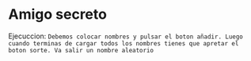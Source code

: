 <h1>Amigo secreto </h1>

Ejecuccion:
```Debemos colocar nombres y pulsar el boton añadir. Luego cuando terminas de cargar todos los nombres tienes que apretar el boton sorte. Va salir un nombre aleatorio```
